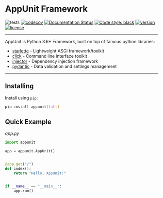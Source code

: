 # AppUnit Framework

![tests](https://github.com/antonrh/appunit/workflows/tests/badge.svg)
[![codecov](https://codecov.io/gh/antonrh/appunit/branch/master/graph/badge.svg)](https://codecov.io/gh/antonrh/appunit)
[![Documentation Status](https://readthedocs.org/projects/appunit/badge/?version=latest)](https://appunit.readthedocs.io/en/latest/?badge=latest)
[![Code style: black](https://img.shields.io/badge/code%20style-black-000000.svg)](https://github.com/psf/black)
[![version](https://img.shields.io/pypi/v/appunit.svg)](https://pypi.org/project/appunit/)
[![license](https://img.shields.io/pypi/l/appunit)](https://github.com/antonrh/appunit/blob/master/LICENSE)

---

AppUnit is Python 3.6+ Framework, built on top of famous python libraries:

* [starlette](https://github.com/encode/starlette/) - Lightweight ASGI framework/toolkit
* [click](https://github.com/pallets/click) - Command line interface toolkit
* [injector](https://github.com/alecthomas/injector) - Dependency injection framework
* [pydantic](https://github.com/samuelcolvin/pydantic/) - Data validation and settings management

---

## Installing

Install using `pip`:

```bash
pip install appunit[full]
```

## Quick Example

*app.py*

```python
import appunit

app = appunit.AppUnit()


@app.get("/")
def index():
    return "Hello, AppUnit!"


if __name__ == "__main__":
    app.run()
```
